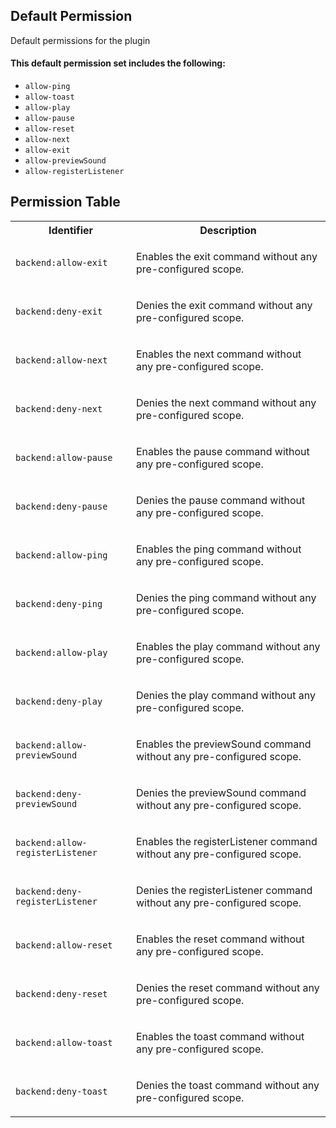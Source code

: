 ## Default Permission

Default permissions for the plugin

#### This default permission set includes the following:

- `allow-ping`
- `allow-toast`
- `allow-play`
- `allow-pause`
- `allow-reset`
- `allow-next`
- `allow-exit`
- `allow-previewSound`
- `allow-registerListener`

## Permission Table

<table>
<tr>
<th>Identifier</th>
<th>Description</th>
</tr>


<tr>
<td>

`backend:allow-exit`

</td>
<td>

Enables the exit command without any pre-configured scope.

</td>
</tr>

<tr>
<td>

`backend:deny-exit`

</td>
<td>

Denies the exit command without any pre-configured scope.

</td>
</tr>

<tr>
<td>

`backend:allow-next`

</td>
<td>

Enables the next command without any pre-configured scope.

</td>
</tr>

<tr>
<td>

`backend:deny-next`

</td>
<td>

Denies the next command without any pre-configured scope.

</td>
</tr>

<tr>
<td>

`backend:allow-pause`

</td>
<td>

Enables the pause command without any pre-configured scope.

</td>
</tr>

<tr>
<td>

`backend:deny-pause`

</td>
<td>

Denies the pause command without any pre-configured scope.

</td>
</tr>

<tr>
<td>

`backend:allow-ping`

</td>
<td>

Enables the ping command without any pre-configured scope.

</td>
</tr>

<tr>
<td>

`backend:deny-ping`

</td>
<td>

Denies the ping command without any pre-configured scope.

</td>
</tr>

<tr>
<td>

`backend:allow-play`

</td>
<td>

Enables the play command without any pre-configured scope.

</td>
</tr>

<tr>
<td>

`backend:deny-play`

</td>
<td>

Denies the play command without any pre-configured scope.

</td>
</tr>

<tr>
<td>

`backend:allow-previewSound`

</td>
<td>

Enables the previewSound command without any pre-configured scope.

</td>
</tr>

<tr>
<td>

`backend:deny-previewSound`

</td>
<td>

Denies the previewSound command without any pre-configured scope.

</td>
</tr>

<tr>
<td>

`backend:allow-registerListener`

</td>
<td>

Enables the registerListener command without any pre-configured scope.

</td>
</tr>

<tr>
<td>

`backend:deny-registerListener`

</td>
<td>

Denies the registerListener command without any pre-configured scope.

</td>
</tr>

<tr>
<td>

`backend:allow-reset`

</td>
<td>

Enables the reset command without any pre-configured scope.

</td>
</tr>

<tr>
<td>

`backend:deny-reset`

</td>
<td>

Denies the reset command without any pre-configured scope.

</td>
</tr>

<tr>
<td>

`backend:allow-toast`

</td>
<td>

Enables the toast command without any pre-configured scope.

</td>
</tr>

<tr>
<td>

`backend:deny-toast`

</td>
<td>

Denies the toast command without any pre-configured scope.

</td>
</tr>
</table>
